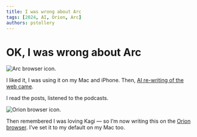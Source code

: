 ```yaml
---
title: I was wrong about Arc
tags: [2024, AI, Orion, Arc]
authors: pstollery
---
```

# OK, I was wrong about Arc
<!-- truncate -->

<img src="https://cdn.some.pics/phils/660d34f2a96cc.webp" alt="Arc browser icon." className="img-left-150" />

I liked it, I was using it on my Mac and iPhone. Then, [AI re-writing of the web came](https://m.youtube.com/playlist?list=PLsQcewe-IK8rQOrh4I29Bt_br1HxQsBku). 

I read the posts, listened to the podcasts. 

<img src="https://cdn.some.pics/phils/660d354d27b0e.png" alt="Orion browser icon." className="img-right-150" />

Then remembered I was loving Kagi — so I’m now writing this on the [Orion browser](https://kagi.com/orion/). I’ve set it to my default on my Mac too.